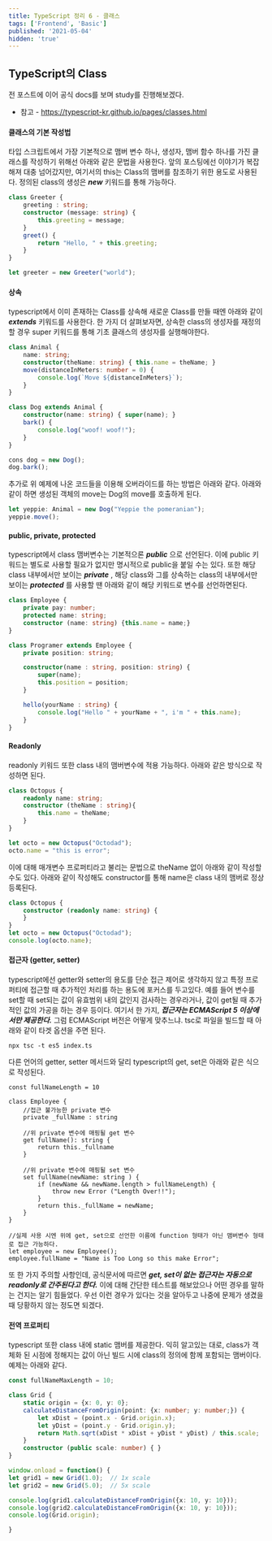 ```yaml
---
title: TypeScript 정리 6 - 클래스
tags: ['Frontend', 'Basic']
published: '2021-05-04'
hidden: 'true'
---
```

## TypeScript의 Class
전 포스트에 이어 공식 docs를 보며 study를 진행해보겠다.
+ 참고 - https://typescript-kr.github.io/pages/classes.html

#### 클래스의 기본 작성법
타입 스크립트에서 가장 기본적으로 맴버 변수 하나, 생성자, 맴버 함수 하나를 가진 클래스를 작성하기 위해선 아래와 같은 문법을 사용한다. 앞의 포스팅에선 이야기가 복잡해져 대충 넘어갔지만, 여기서의 this는 Class의 맴버를 참조하기 위한 용도로 사용된다. 정의된 class의 생성은 ***new*** 키워드를 통해 가능하다.
```typescript
class Greeter {
	greeting : string;
	constructor (message: string) {
		this.greeting = message;
	}
	greet() {
		return "Hello, " + this.greeting;
	}
}

let greeter = new Greeter("world");
```

#### 상속
typescript에서 이미 존재하는 Class를 상속해 새로운 Class를 만들 때엔 아래와 같이 ***extends*** 키워드를 사용한다. 한 가지 더 살펴보자면, 상속한 class의 생성자를 재정의할 경우 super 키워드를 통해 기초 클래스의 생성자를 실행해야한다.
```typescript
class Animal {
	name: string;
	constructor(theName: string) { this.name = theName; }
	move(distanceInMeters: number = 0) {
		console.log(`Move ${distanceInMeters}`);
	}
}

class Dog extends Animal {
	constructor(name: string) { super(name); }
	bark() {
		console.log("woof! woof!");
	}
}

cons dog = new Dog();
dog.bark();
```
추가로 위 예제에 나온 코드들을 이용해 오버라이드를 하는 방법은 아래와 같다. 아래와 같이 하면 생성된 객체의 move는 Dog의 move를 호출하게 된다.
```typescript
let yeppie: Animal = new Dog("Yeppie the pomeranian");
yeppie.move();
```

#### public, private, protected
typescript에서 class 맴버변수는 기본적으론 ***public*** 으로 선언된다. 이에 public 키워드는 별도로 사용할 필요가 없지만 명시적으로 public을 붙일 수는 있다. 또한 해당 class 내부에서만 보이는 ***private*** , 해당 class와 그를 상속하는 class의 내부에서만 보이는 ***protected*** 를 사용할 땐 아래와 같이 해당 키워드로 변수를 선언하면된다.
```typeScript
class Employee {
	private pay: number;
	protected name: string;
	constructor (name: string) {this.name = name;}
}

class Programer extends Employee {
	private position: string;

	constructor(name : string, position: string) {
		super(name);
		this.position = position;
	}

	hello(yourName : string) {
		console.log("Hello " + yourName + ", i'm " + this.name);
	}
}
```

#### Readonly
readonly 키워드 또한 class 내의 맴버변수에 적용 가능하다. 아래와 같은 방식으로 작성하면 된다.
```typescript
class Octopus {
	readonly name: string;
	constructor (theName : string){
		this.name = theName;
	}
}

let octo = new Octopus("Octodad");
octo.name = "this is error";
```
이에 대해 매개변수 프로퍼티라고 불리는 문법으로 theName 없이 아래와 같이 작성할 수도 있다. 아래와 같이 작성해도 constructor를 통해 name은 class 내의 맴버로 정상등록된다.
```typescript
class Octopus {
	constructor (readonly name: string) {
	}
}
let octo = new Octopus("Octodad");
console.log(octo.name);
```

#### 접근자 (getter, setter)
typescript에선 getter와 setter의 용도를 단순 접근 제어로 생각하지 않고 특정 프로퍼티에 접근할 때 추가적인 처리를 하는 용도에 포커스를 두고있다. 예를 들어 변수를 set할 때 set되는 값이 유효범위 내의 값인지 검사하는 경우라거나, 값이 get될 때 추가적인 값의 가공을 하는 경우 등이다. 여기서 한 가지, ***접근자는 ECMAScript 5 이상에서만 제공한다.*** 그럼 ECMAScript 버전은 어떻게 맞추느냐. tsc로 파일을 빌드할 때 아래와 같이 타겟 옵션을 주면 된다.
```
npx tsc -t es5 index.ts
```
다른 언어의 getter, setter 메서드와 달리 typescript의 get, set은 아래와 같은 식으로 작성된다.
```
const fullNameLength = 10

class Employee {
	//접근 불가능한 private 변수
	private _fullName : string

	//위 private 변수에 매핑될 get 변수
	get fullName(): string {
		return this._fullname
	}

	//위 private 변수에 매핑될 set 변수
	set fullName(newName: string ) {
		if (newName && newName.length > fullNameLength) {
			throw new Error ("Length Over!!");
		}
		return this._fullName = newName;
	}
}

//실제 사용 시엔 위에 get, set으로 선언한 이름에 function 형태가 아닌 맴버변수 형태로 접근 가능하다.
let employee = new Employee();
employee.fullName = "Name is Too Long so this make Error";
```
또 한 가지 주의할 사항인데, 공식문서에 따르면 ***get, set이 없는 접근자는 자동으로 readonly로 간주된다고 한다.*** 이에 대해 간단한 테스트를 해보았으나 어떤 경우를 말하는 건지는 알기 힘들었다. 우선 이런 경우가 있다는 것을 알아두고 나중에 문제가 생겼을 때 당황하지 않는 정도면 되겠다.

#### 전역 프로퍼티
typescript 또한 class 내에 static 맴버를 제공한다. 익히 알고있는 대로, class가 객체화 된 시점에 정해지는 값이 아닌 빌드 시에 class의 정의에 함께 포함되는 맴버이다. 예제는 아래와 같다.
```typescript
const fullNameMaxLength = 10;

class Grid {
    static origin = {x: 0, y: 0};
    calculateDistanceFromOrigin(point: {x: number; y: number;}) {
        let xDist = (point.x - Grid.origin.x);
        let yDist = (point.y - Grid.origin.y);
        return Math.sqrt(xDist * xDist + yDist * yDist) / this.scale;
    }
    constructor (public scale: number) { }
}

window.onload = function() {
let grid1 = new Grid(1.0);  // 1x scale
let grid2 = new Grid(5.0);  // 5x scale

console.log(grid1.calculateDistanceFromOrigin({x: 10, y: 10}));
console.log(grid2.calculateDistanceFromOrigin({x: 10, y: 10}));
console.log(Grid.origin);

}
```
